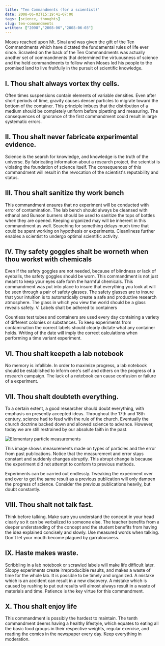```yaml
---
title: "Ten Commandments (for a scientist)"
date: 2008-06-03T15:19:41-07:00
tags: [science, thoughts]
slug: ten-commandments
written: ["2008","2008-06","2008-06-03"]
---
```


Moses reached upon Mt. Sinai and was given the gift of the Ten Commandments which have dictated the fundamental rules of life ever since. Scrawled on the back of the Ten Commandments was actually another set of commandments that determined the virtuousness of science and the held commandments to follow when Moses led his people to the promised land to live fruitfully in the pursuit of scientific knowledge.

## I. Thou shalt always vortex thy cells.

Often times suspensions contain elements of variable densities. Even after short periods of time, gravity causes denser particles to migrate toward the bottom of the container. This principle imbues that the distribution of a medium should be completely uniform before pipetting and measuring. The consequences of ignorance of the first commandment could result in large systematic errors.

## II. Thou shalt never fabricate experimental evidence.

Science is the search for knowledge, and knowledge is the truth of the universe. By fabricating information about a research project, the scientist is violating the foundation of science itself. The consequences of this commandment will result in the revocation of the scientist's reputability and status.

## III. Thou shalt sanitize thy work bench

This commandment ensures that no experiment will be conducted with error of contamination. The lab bench should always be cleansed with ethanol and Bunson burners should be used to sanitize the tops of bottles when they are opened. Keeping organized may will be inherent in this commandment as well. Searching for something delays much time that could be spent working on hypothesis or experiments. Cleanliness further enables a scientist to undergo optimal scientific activity.

## IV. Thy safety goggles shalt be worneth when thou workst with chemicals

Even if the safety goggles are not needed, because of blindness or lack of eyeballs, the safety goggles should be worn. This commandment is not just meant to keep your eyes safe form the harmful chemicals. This commandment was put into place to insure that everything you look at will be seen through a pair of safety glasses. The safety glasses are to insure that your intuition is to automatically create a safe and productive research atmosphere. The glass in which you view the world should be a glass reveals safety.
V. Labels shalt be adhered to containers

Countless test tubes and containers are used every day containing a variety of different colonies or substances. To keep experiments from contamination the correct labels should clearly dictate what any container holds. Writing of the date will imply the correct calculations when performing a time variant experiment.

## VI. Thou shalt keepeth a lab notebook

No memory is infallible. In order to maximize progress, a lab notebook should be established to inform one's self and others on the progress of a research campaign. The lack of a notebook can cause confusion or failure of a experiment.

## VII. Thou shalt doubteth everything.

To a certain extent, a good researcher should doubt everything, with emphasis on presently accepted ideas. Throughout the 17th and 18th century, science had to feud with the rule of the church. Eventually the church doctrine backed down and allowed science to advance. However, today we are still restrained by our absolute faith in the past.

![Elementary particle measurements](/img/measurements.jpg)

This image shows measurements made on types of particles and the error from past publications. Notice that the measurement and error stays constant and suddenly changes abruptly. This abrupt change is because the experiment did not attempt to conform to previous methods.

Experiments can be carried out endlessly. Tweaking the experiment over and over to get the same result as a previous publication will only dampen the progress of science. Consider the previous publications heavily, but doubt constantly.

## VIII. Thou shalt not talk fast.

Think before talking. Make sure you understand the concept in your head clearly so it can be verbalized to someone else. The teacher benefits from a deeper understanding of the concept and the student benefits from having the idea explained concisely and slowly. Use measured words when talking. Don't let your mouth become plagued by garrulousness.

## IX. Haste makes waste.

Scribbling in a lab notebook or scrawled labels will make life difficult later. Sloppy experiments create irreproducible results, and makes a waste of time for the whole lab. It is possible to be timely and organized. A mistake which is an accident can result in a new discovery. A mistake which is caused by rushing to put out results will almost always result in a waste of materials and time. Patience is the key virtue for this commandment.

## X. Thou shalt enjoy life

This commandment is possibly the hardest to maintain. The tenth commandment deems having a healthy lifestyle, which equates to eating all the basic food groups in their respective weights, regular exercise, and reading the comics in the newspaper every day. Keep everything in moderation.